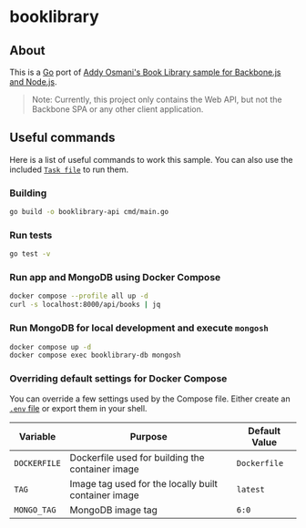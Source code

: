 # booklibrary

## About
This is a [Go](https://golang.org/) port of [Addy Osmani's Book Library sample for
Backbone.js and Node.js](https://addyosmani.com/backbone-fundamentals/#exercise-2-book-library---your-first-restful-backbone.js-app). 

> Note: Currently, this project only contains the Web API, but not the Backbone SPA or any other client application.

## Useful commands
Here is a list of useful commands to work this sample. You can also use the included [`Task file`](https://taskfile.dev) to run them.

### Building

```bash
go build -o booklibrary-api cmd/main.go
```

### Run tests

```bash
go test -v
```

### Run app and MongoDB using Docker Compose
```bash
docker compose --profile all up -d
curl -s localhost:8000/api/books | jq
```

### Run MongoDB for local development and execute `mongosh`
```bash
docker compose up -d
docker compose exec booklibrary-db mongosh
```

### Overriding default settings for Docker Compose
You can override a few settings used by the Compose file. Either create an [`.env` file](https://docs.docker.com/compose/environment-variables/) or export them in your shell.


| Variable     | Purpose                                              | Default Value |
|--------------|------------------------------------------------------|---------------|
| `DOCKERFILE` | Dockerfile used for building the container image     | `Dockerfile`  |
| `TAG`        | Image tag used for the locally built container image | `latest`      |
| `MONGO_TAG`  | MongoDB image tag                                    | `6:0`         |



